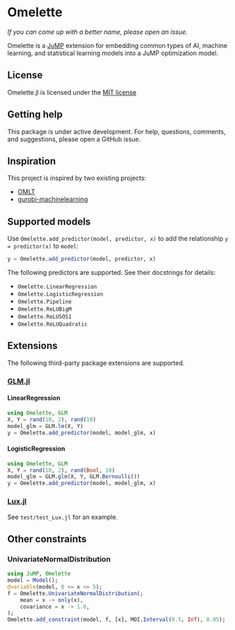 # Omelette

_If you can come up with a better name, please open an issue._

Omelette is a [JuMP](https://jump.dev) extension for embedding common types of
AI, machine learning, and statistical learning models into a JuMP optimization
model.

## License

Omelette.jl is licensed under the [MIT license](https://github.com/lanl-ansi/jump-ml/blob/main/LICENSE.md)

## Getting help

This package is under active development. For help, questions, comments, and
suggestions, please open a GitHub issue.

## Inspiration

This project is inspired by two existing projects:

 * [OMLT](https://github.com/cog-imperial/OMLT)
 * [gurobi-machinelearning](https://github.com/Gurobi/gurobi-machinelearning)

## Supported models

Use `Omelette.add_predictor(model, predictor, x)` to add the relationship
`y = predictor(x)` to `model`:

```julia
y = Omelette.add_predictor(model, predictor, x)
```

The following predictors are supported. See their docstrings for details:

 * `Omelette.LinearRegression`
 * `Omelette.LogisticRegression`
 * `Omelette.Pipeline`
 * `Omelette.ReLUBigM`
 * `Omelette.ReLUSOS1`
 * `Omelette.ReLUQuadratic`

## Extensions

The following third-party package extensions are supported.

### [GLM.jl](https://github.com/JuliaStats/GLM.jl)

#### LinearRegression

```julia
using Omelette, GLM
X, Y = rand(10, 2), rand(10)
model_glm = GLM.lm(X, Y)
y = Omelette.add_predictor(model, model_glm, x)
```

#### LogisticRegression

```julia
using Omelette, GLM
X, Y = rand(10, 2), rand(Bool, 10)
model_glm = GLM.glm(X, Y, GLM.Bernoulli())
y = Omelette.add_predictor(model, model_glm, x)
```

### [Lux.jl](https://github.com/LuxDL/Lux.jl)

See `test/test_Lux.jl` for an example.

## Other constraints

### UnivariateNormalDistribution

```julia
using JuMP, Omelette
model = Model();
@variable(model, 0 <= x <= 5);
f = Omelette.UnivariateNormalDistribution(;
    mean = x -> only(x),
    covariance = x -> 1.0,
);
Omelette.add_constraint(model, f, [x], MOI.Interval(0.5, Inf), 0.95);
```
